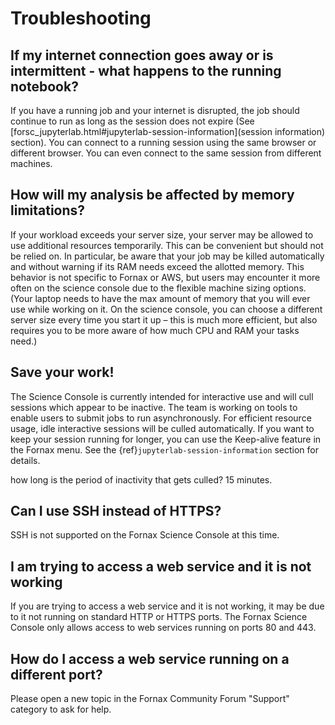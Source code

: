 # Troubleshooting

## If my internet connection goes away or is intermittent - what happens to the running notebook?

If you have a running job and your internet is disrupted, the job should continue to run as long as the session does not expire (See [forsc_jupyterlab.html#jupyterlab-session-information](session information) section).
You can connect to a running session using the same browser or different browser.
You can even connect to the same session from different machines.

## How will my analysis be affected by memory limitations?

If your workload exceeds your server size, your server may be allowed to use additional resources temporarily.
This can be convenient but should not be relied on.
In particular, be aware that your job may be killed automatically and without warning if its RAM needs exceed the allotted memory.
This behavior is not specific to Fornax or AWS, but users may encounter it more often on the science console due to the flexible machine sizing options.
(Your laptop needs to have the max amount of memory that you will ever use while working on it.
On the science console, you can choose a different server size every time you start it up – this is much more efficient, but also requires you to be more aware of how much CPU and RAM your tasks need.)

## Save your work!

The Science Console is currently intended for interactive use and will cull sessions which appear to be inactive.
The team is working on tools to enable users to submit jobs to run asynchronously.
For efficient resource usage, idle interactive sessions will be culled automatically.
If you want to keep your session running for longer, you can use the Keep-alive feature in the Fornax menu.
See the {ref}`jupyterlab-session-information` section for details.

how long is the period of inactivity that gets culled? 15 minutes.

## Can I use SSH instead of HTTPS?

SSH is not supported on the Fornax Science Console at this time.

## I am trying to access a web service and it is not working

If you are trying to access a web service and it is not working, it may be due to it not running on standard HTTP or HTTPS ports.
The Fornax Science Console only allows access to web services running on ports 80 and 443.

## How do I access a web service running on a different port?

Please open a new topic in the Fornax Community Forum "Support" category to ask for help.
